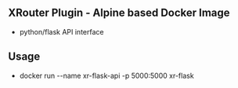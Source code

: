 ## XRouter Plugin - Alpine based Docker Image
- python/flask API interface

## Usage
- docker run --name xr-flask-api -p 5000:5000 xr-flask
